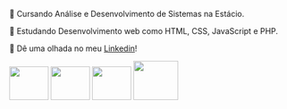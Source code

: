 
<p>📖 Cursando Análise e Desenvolvimento de Sistemas na Estácio.</p>
<p>🌱 Estudando Desenvolvimento web como HTML, CSS, JavaScript e PHP.
<p>🔗 Dê uma olhada no meu <a href="https://www.linkedin.com/in/caio-scarani-jaqueri-b12177347/">Linkedin</a>!

<div>
  <link rel="stylesheet" type='text/css' href="https://cdn.jsdelivr.net/gh/devicons/devicon@latest/devicon.min.css" />
  <i class="devicon-html5-plain"></i>
  <img src="https://cdn.jsdelivr.net/gh/devicons/devicon@latest/icons/html5/html5-original.svg" height="60px" width="70px/>

  <link rel="stylesheet" type='text/css' href="https://cdn.jsdelivr.net/gh/devicons/devicon@latest/devicon.min.css" />
  <i class="devicon-css3-plain"></i>
  <img src="https://cdn.jsdelivr.net/gh/devicons/devicon@latest/icons/css3/css3-original.svg" height="60px" width="70px"/>

  <link rel="stylesheet" type='text/css' href="https://cdn.jsdelivr.net/gh/devicons/devicon@latest/devicon.min.css" />
  <i class="devicon-javascript-plain"></i>
  <img src="https://cdn.jsdelivr.net/gh/devicons/devicon@latest/icons/javascript/javascript-original.svg" height="60px" width="70px"/>

  <link rel="stylesheet" type='text/css' href="https://cdn.jsdelivr.net/gh/devicons/devicon@latest/devicon.min.css" />
  <i class="devicon-php-plain"></i>
  <img src="https://cdn.jsdelivr.net/gh/devicons/devicon@latest/icons/php/php-original.svg" height="70px" width="80px"/>
</div>
